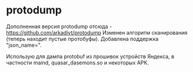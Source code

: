 # protodump

Дополненная версия protodump отсюда - https://github.com/arkadiyt/protodump 
Изменен алгоритм сканирования (теперь находит пустые протобуфы). Добавлена поддержка "json_name=". 

Использую для дампа protobuf из прошивок устройств Яндекса, в частности maind, quasar_dasemons.so и некоторых APK.

